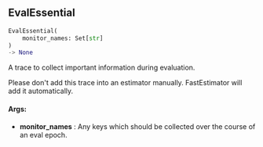 ## EvalEssential
```python
EvalEssential(
	monitor_names: Set[str]
)
-> None
```
A trace to collect important information during evaluation.

Please don't add this trace into an estimator manually. FastEstimator will add it automatically.


#### Args:

* **monitor_names** :  Any keys which should be collected over the course of an eval epoch.